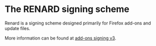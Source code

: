 # The RENARD signing scheme

Renard is a signing scheme designed primarily for Firefox add-ons and update files.

More information can be found at [add-ons signing v3](https://docs.google.com/document/d/1irzthww3vvtwGyNeJOZWWmqXIcuUHtMLmR0QZzqyKcI/edit#).